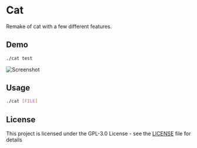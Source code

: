 # Cat
Remake of cat with a few different features.
## Demo
```bash
./cat test
```
![Screenshot](https://github.com/awesomelewis2007/cat/blob/master/doc/demo.png)
## Usage
```bash
./cat [FILE]
```

## License

This project is licensed under the GPL-3.0 License - see the [LICENSE](LICENSE) file for details
